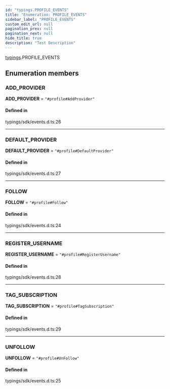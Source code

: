 ```yaml
---
id: "typings.PROFILE_EVENTS"
title: "Enumeration: PROFILE_EVENTS"
sidebar_label: "PROFILE_EVENTS"
custom_edit_url: null
pagination_prev: null
pagination_next: null
hide_title: true
description: "Test Description"
---
```


[typings](../namespaces/typings.md).PROFILE_EVENTS

## Enumeration members

### ADD\_PROVIDER

 **ADD\_PROVIDER** = `"#profile#AddProvider"`

#### Defined in

typings/sdk/events.d.ts:26

___

### DEFAULT\_PROVIDER

 **DEFAULT\_PROVIDER** = `"#profile#DefaultProvider"`

#### Defined in

typings/sdk/events.d.ts:27

___

### FOLLOW

 **FOLLOW** = `"#profile#Follow"`

#### Defined in

typings/sdk/events.d.ts:24

___

### REGISTER\_USERNAME

 **REGISTER\_USERNAME** = `"#profile#RegisterUsername"`

#### Defined in

typings/sdk/events.d.ts:28

___

### TAG\_SUBSCRIPTION

 **TAG\_SUBSCRIPTION** = `"#profile#TagSubscription"`

#### Defined in

typings/sdk/events.d.ts:29

___

### UNFOLLOW

 **UNFOLLOW** = `"#profile#UnFollow"`

#### Defined in

typings/sdk/events.d.ts:25
